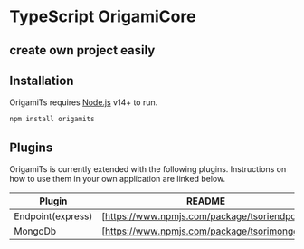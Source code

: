 # TypeScript OrigamiCore
## create own project easily


## Installation

OrigamiTs requires [Node.js](https://nodejs.org/) v14+ to run.

```sh
npm install origamits
```

## Plugins

OrigamiTs is currently extended with the following plugins.
Instructions on how to use them in your own application are linked below.

| Plugin | README |
| ------ | ------ |
| Endpoint(express) | [https://www.npmjs.com/package/tsoriendpoint] | 
| MongoDb | [https://www.npmjs.com/package/tsorimongo] | 

